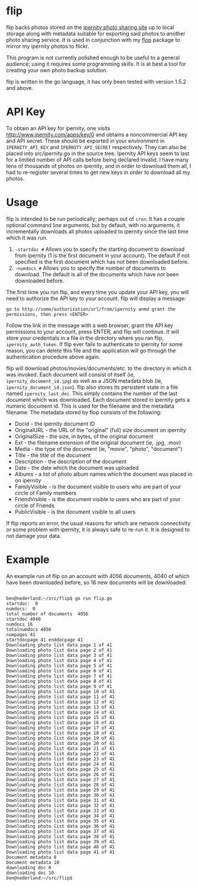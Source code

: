 # flip
flip backs photos stored on the [ipernity photo sharing site](http://www.ipernity.com) up to local storage along with metadata suitable for exporting said photos to another photo sharing service. It is used in conjunction with my [flop](https://github.com/benmesander/flop) package to mirror my ipernity photos to flickr.

This program is not currently polished enough to be useful to a general audience; using it requires some programming skills. It is at best a tool for creating your own photo backup solution.

flip is written in the go language, it has only been tested with version 1.5.2 and above.

API Key
=======
To obtain an API key for ipernity, one visits http://www.ipernity.com/apps/key/0 and obtains a noncommercial API key and API secret. These should be exported in your environment in `IPERNITY_API_KEY` and `IPERNITY_API_SECRET` respectively. They can also be placed into src/ipernity.go in the source tree. Ipernity API keys seem to last for a limited number of API calls before being declared invalid. I have many tens of thousands of photos on ipernity, and in order to download them all, I had to re-register several times to get new keys in order to download all my photos.

Usage
=====
flip is intended to be run periodically; perhaps out of `cron`. It has a couple optional command line arguments, but by default, with no arguments, it incrementally downloads all photos uploaded to ipernity since the last time which it was run.

1. `-startdoc #` Allows you to specify the starting document to download from ipernity (1 is the first document in your account). The default if not specified is the first document which has not been downloaded before.
2. `-numdocs #` Allows you to specify the number of documents to download. The default is all of the documents which have not been downloaded before.
 
The first time you run flip, and every time you update your API key, you will need to authorize the API key to your account. flip will display a message:

```go to http://some/authorization/url/from/ipernity anmd grant the permissions, then press <ENTER>```

Follow the link in the message with a web browser, grant the API key permissions to your account, press ENTER, and flip will continue. It will store your credentials in a file in the directory where you ran flip, `ipernity_auth_token`. If flip ever fails to authenticate to ipernity for some reason, you can delete this file and the application will go through the authentication procedure above again.

flip will download photos/movies/documents/etc. to the directory in which it was invoked. Each document will consist of itself (ie, `ipernity_document_id.jpg`) as well as a JSON metadata blob (ie, `ipernity_document_id.json`). flip also stores its persistent state in a file named `ipernity_last_doc`. This simply contains the number of the last document which was downloaded. Each document stored in ipernity gets a numeric document id. This is used for the filename and the metadata filename. The metadata stored by flop consists of the following:

- Docid - the ipernity document ID
- OriginalURL - the URL of the "original" (full) size document on ipernity
- OriginalSize - the size, in bytes, of the original document
- Ext - the filename extension of the original document (ie, .jpg, .mov)
- Media - the type of the document (ie, "movie", "photo", "document")
- Title - the title of the document
- Description - the description of the document
- Date - the date which the document was uploaded
- Albums - a list of photo album names which the document was placed in on ipernity
- FamilyVisible - is the document visible to users who are part of your circle of Family members
- FriendVisible - is the document visible to users who are part of your circle of Friends
- PublicVisible - is the document visible to all users

If flip reports an error, the usual reasons for which are network connectivity or some problem with ipernity, it is always safe to re-run it. It is designed to not damage your data.

Example
=======

An example run of flip on an account with 4056 documents, 4040 of which have been downloaded before, so 16 new documents will be downloaded:
```

ben@nederland:~/src/flip$ go run flip.go
startdoc:  0
numdocs:  0
total number of documents  4056
startdoc 4040
numdocs 16
totalnumdocs 4056
numpages 41
startdocpage 41 enddocpage 41
Downloading photo list data page 1 of 41
Downloading photo list data page 2 of 41
Downloading photo list data page 3 of 41
Downloading photo list data page 4 of 41
Downloading photo list data page 5 of 41
Downloading photo list data page 6 of 41
Downloading photo list data page 7 of 41
Downloading photo list data page 8 of 41
Downloading photo list data page 9 of 41
Downloading photo list data page 10 of 41
Downloading photo list data page 11 of 41
Downloading photo list data page 12 of 41
Downloading photo list data page 13 of 41
Downloading photo list data page 14 of 41
Downloading photo list data page 15 of 41
Downloading photo list data page 16 of 41
Downloading photo list data page 17 of 41
Downloading photo list data page 18 of 41
Downloading photo list data page 19 of 41
Downloading photo list data page 20 of 41
Downloading photo list data page 21 of 41
Downloading photo list data page 22 of 41
Downloading photo list data page 23 of 41
Downloading photo list data page 24 of 41
Downloading photo list data page 25 of 41
Downloading photo list data page 26 of 41
Downloading photo list data page 27 of 41
Downloading photo list data page 28 of 41
Downloading photo list data page 29 of 41
Downloading photo list data page 30 of 41
Downloading photo list data page 31 of 41
Downloading photo list data page 32 of 41
Downloading photo list data page 33 of 41
Downloading photo list data page 34 of 41
Downloading photo list data page 35 of 41
Downloading photo list data page 36 of 41
Downloading photo list data page 37 of 41
Downloading photo list data page 38 of 41
Downloading photo list data page 39 of 41
Downloading photo list data page 40 of 41
Downloading photo list data page 41 of 41
Document metadata 0
Document metadata 10
downloading doc 0
downloading doc 10
ben@nederland:~/src/flip$ 
```




